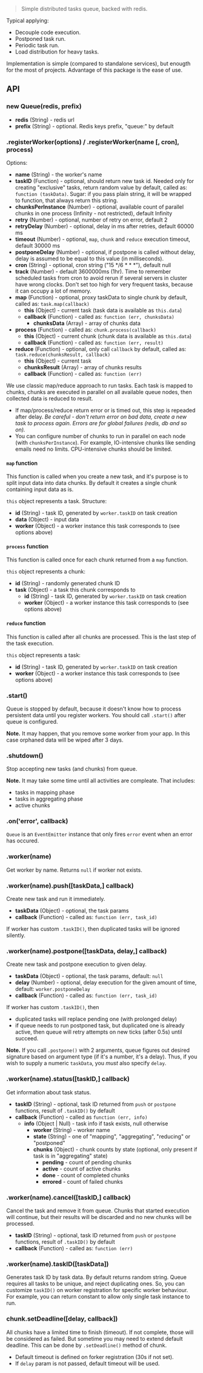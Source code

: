 > Simple distributed tasks queue, backed with redis.

Typical applying:

- Decouple code execution.
- Postponed task run.
- Periodic task run.
- Load distribution for heavy tasks.

Implementation is simple (compared to standalone services), but enougth for
the most of projects. Advantage of this package is the ease of use.


## API

### new Queue(redis, prefix)

 - **redis** (String) - redis url
 - **prefix** (String) - optional. Redis keys prefix, "queue:" by default


### .registerWorker(options) / .registerWorker(name [, cron], process)

Options:

 - **name** (String) - the worker's name
 - **taskID** (Function) - optional, should return new task id. Needed only for
   creating "exclusive" tasks, return random value by default, called as:
   `function (taskData)`. Sugar: if you pass plain string, it will be wrapped to
   function, that always return this string.
 - **chunksPerInstance** (Number) - optional, available count of parallel chunks
   in one process (Infinity - not restricted), default Infinity
 - **retry** (Number) - optional, number of retry on error, default 2
 - **retryDelay** (Number) - optional, delay in ms after retries, default 60000 ms
 - **timeout** (Number) - optional, `map`, `chunk` and `reduce` execution
   timeout, default 30000 ms
 - **postponeDelay** (Number) - optional, if postpone is called without delay,
   delay is assumed to be equal to this value (in milliseconds).
 - **cron** (String) - optional, cron string ("15 \*/6 \* \* \*"), default null
 - **track** (Number) - default 3600000ms (1hr). Time to remember scheduled
   tasks from cron to avoid rerun if several servers in cluster have wrong clocks. Don't set too high for very frequent tasks, because it can occupy a lot of memory.
 - **map** (Function) - optional, proxy taskData to single chunk by default,
   called as: `task.map(callback)`
   - **this** (Object) - current task (task data is available as `this.data`)
   - **callback** (Function) - called as: `function (err, chunksData)`
     - **chunksData** (Array) - array of chunks data
 - **process** (Function) - called as: `chunk.process(callback)`
   - **this** (Object) - current chunk (chunk data is available as `this.data`)
   - **callback** (Function) - called as: `function (err, result)`
 - **reduce** (Function) - optional, only call `callback` by default,
   called as: `task.reduce(chunksResult, callback)`
   - **this** (Object) - current task
   - **chunksResult** (Array) - array of chunks results
   - **callback** (Function) - called as: `function (err)`

We use classic map/reduce approach to run tasks. Each task is mapped to chunks,
chunks are executed in parallel on all available queue nodes, then collected data
is reduced to result.

- If map/process/reduce return error or is timed out, this step is repeaded
  after delay. _Be careful - don't return error on bad data, create a new task
  to process again. Errors are for global failures (redis, db and so on)._
- You can configure number of chunks to run in parallel on each node (with
  `chunksPerInstance`). For example, IO-intensive chunks like sending emails
   need no limits. CPU-intensive chunks should be limited.


#### `map` function

This function is called when you create a new task, and it's purpose is to split
input data into data chunks. By default it creates a single chunk containing
input data as is.

`this` object represents a task. Structure:

 - **id** (String) - task ID, generated by `worker.taskID` on task creation
 - **data** (Object) - input data
 - **worker** (Object) - a worker instance this task corresponds to (see options above)


#### `process` function

This function is called once for each chunk returned from a `map` function.

`this` object represents a chunk:

 - **id** (String) - randomly generated chunk ID
 - **task** (Object) - a task this chunk corresponds to
   - **id** (String) - task ID, generated by `worker.taskID` on task creation
   - **worker** (Object) - a worker instance this task corresponds to (see options above)


#### `reduce` function

This function is called after all chunks are processed. This is the last step of the task execution.

`this` object represents a task:

 - **id** (String) - task ID, generated by `worker.taskID` on task creation
 - **worker** (Object) - a worker instance this task corresponds to (see options above)


### .start()

Queue is stopped by default, because it doesn't know how to process persistent
data until you register workers. You should call `.start()` after queue is
configured.

__Note.__ It may happen, that you remove some worker from your app. In this case
orphaned data will be wiped after 3 days.


### .shutdown()

Stop accepting new tasks (and chunks) from queue.

__Note.__ It may take some time until all activities are compleate. That includes:

- tasks in mapping phase
- tasks in aggregating phase
- active chunks


### .on('error', callback)

`Queue` is an `EventEmitter` instance that only fires `error` event when
an error has occured.


### .worker(name)

Get worker by name. Returns `null` if worker not exists.


### .worker(name).push([taskData,] callback)

Create new task and run it immediately.

 - **taskData** (Object) - optional, the task params
 - **callback** (Function) - called as: `function (err, task_id)`

If worker has custom `.taskID()`, then duplicated tasks will be ignored silently.

### .worker(name).postpone([taskData, delay,] callback)

Create new task and postpone execution to given delay.

 - **taskData** (Object) - optional, the task params, default: `null`
 - **delay** (Number) - optional, delay execution for the given amount of time,
   default: `worker.postponeDelay`
 - **callback** (Function) - called as: `function (err, task_id)`

If worker has custom `.taskID()`, then

- duplicated tasks will replace pending one (with prolonged delay)
- if queue needs to run postponed task, but duplicated one is already active,
  then queue will retry attempts on new ticks (after 0.5s) until succeed.

__Note.__ If you call `.postpone()` with 2 arguments, queue figures out desired
signature based on argument type (if it's a number, it's a delay). Thus,
if you wish to supply a numeric `taskData`, you *must* also specify `delay`.


### .worker(name).status([taskID,] callback)

Get information about task status.

 - **taskID** (String) - optional, task ID returned from `push` or `postpone`
   functions, result of `.taskID()` by default
 - **callback** (Function) - called as `function (err, info)`
   - **info** (Object | Null) - task info if task exists, null otherwise
     - **worker** (String) - worker name
     - **state**  (String) - one of "mapping", "aggregating", "reducing" or
       "postponed"
     - **chunks** (Object) - chunk counts by state (optional, only present
       if task is in "aggregating" state)
       - **pending** - count of pending chunks
       - **active**  - count of active chunks
       - **done**    - count of completed chunks
       - **errored** - count of failed chunks


### .worker(name).cancel([taskID,] callback)

Cancel the task and remove it from queue. Chunks that started execution
will continue, but their results will be discarded and no new chunks
will be processed.

 - **taskID** (String) - optional, task ID returned from `push` or `postpone`
   functions, result of `.taskID()` by default
 - **callback** (Function) - called as: `function (err)`


### .worker(name).taskID([taskData])

Generates task ID by task data. By default returns random string. Queue requires
all tasks to be unique, and reject duplicating ones. So, you can customize
`taskID()` on worker registration for specific worker behaviour. For example,
you can return constant to allow only single task instance to run.


### chunk.setDeadline([delay, callback])

All chunks have a limited time to finish (timeout). If not complete, those will
be considered as failed. But sometime you may need to extend default deadline.
This can be done by `.setDeadline()` method of chunk.

- Default timeout is defined on forker registration (30s if not set).
- If `delay` param is not passed, default timeout will be used.
